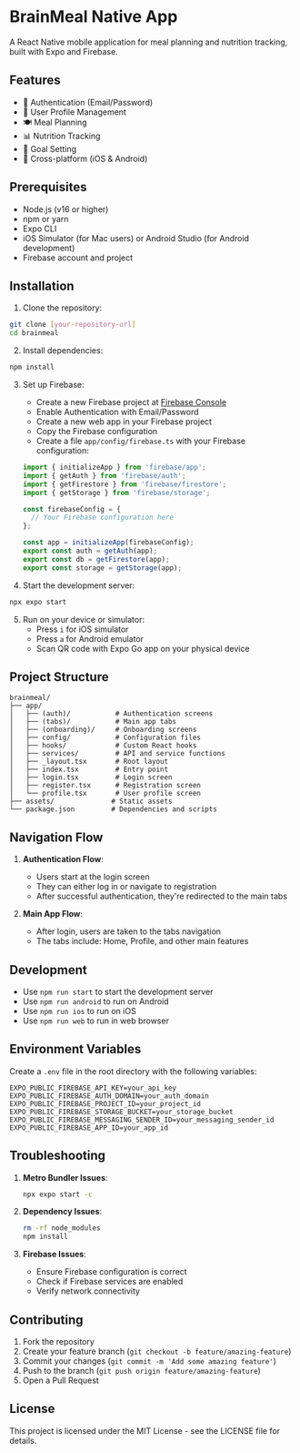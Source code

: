 # BrainMeal Native App

A React Native mobile application for meal planning and nutrition tracking, built with Expo and Firebase.

## Features

- 🔐 Authentication (Email/Password)
- 👤 User Profile Management
- 🍽️ Meal Planning
- 📊 Nutrition Tracking
- 🎯 Goal Setting
- 📱 Cross-platform (iOS & Android)

## Prerequisites

- Node.js (v16 or higher)
- npm or yarn
- Expo CLI
- iOS Simulator (for Mac users) or Android Studio (for Android development)
- Firebase account and project

## Installation

1. Clone the repository:
```bash
git clone [your-repository-url]
cd brainmeal
```

2. Install dependencies:
```bash
npm install
```

3. Set up Firebase:
   - Create a new Firebase project at [Firebase Console](https://console.firebase.google.com/)
   - Enable Authentication with Email/Password
   - Create a new web app in your Firebase project
   - Copy the Firebase configuration
   - Create a file `app/config/firebase.ts` with your Firebase configuration:
   ```typescript
   import { initializeApp } from 'firebase/app';
   import { getAuth } from 'firebase/auth';
   import { getFirestore } from 'firebase/firestore';
   import { getStorage } from 'firebase/storage';

   const firebaseConfig = {
     // Your Firebase configuration here
   };

   const app = initializeApp(firebaseConfig);
   export const auth = getAuth(app);
   export const db = getFirestore(app);
   export const storage = getStorage(app);
   ```

4. Start the development server:
```bash
npx expo start
```

5. Run on your device or simulator:
   - Press `i` for iOS simulator
   - Press `a` for Android emulator
   - Scan QR code with Expo Go app on your physical device

## Project Structure

```
brainmeal/
├── app/
│   ├── (auth)/           # Authentication screens
│   ├── (tabs)/           # Main app tabs
│   ├── (onboarding)/     # Onboarding screens
│   ├── config/           # Configuration files
│   ├── hooks/            # Custom React hooks
│   ├── services/         # API and service functions
│   ├── _layout.tsx       # Root layout
│   ├── index.tsx         # Entry point
│   ├── login.tsx         # Login screen
│   ├── register.tsx      # Registration screen
│   └── profile.tsx       # User profile screen
├── assets/              # Static assets
└── package.json         # Dependencies and scripts
```

## Navigation Flow

1. **Authentication Flow**:
   - Users start at the login screen
   - They can either log in or navigate to registration
   - After successful authentication, they're redirected to the main tabs

2. **Main App Flow**:
   - After login, users are taken to the tabs navigation
   - The tabs include: Home, Profile, and other main features

## Development

- Use `npm run start` to start the development server
- Use `npm run android` to run on Android
- Use `npm run ios` to run on iOS
- Use `npm run web` to run in web browser

## Environment Variables

Create a `.env` file in the root directory with the following variables:
```
EXPO_PUBLIC_FIREBASE_API_KEY=your_api_key
EXPO_PUBLIC_FIREBASE_AUTH_DOMAIN=your_auth_domain
EXPO_PUBLIC_FIREBASE_PROJECT_ID=your_project_id
EXPO_PUBLIC_FIREBASE_STORAGE_BUCKET=your_storage_bucket
EXPO_PUBLIC_FIREBASE_MESSAGING_SENDER_ID=your_messaging_sender_id
EXPO_PUBLIC_FIREBASE_APP_ID=your_app_id
```

## Troubleshooting

1. **Metro Bundler Issues**:
   ```bash
   npx expo start -c
   ```

2. **Dependency Issues**:
   ```bash
   rm -rf node_modules
   npm install
   ```

3. **Firebase Issues**:
   - Ensure Firebase configuration is correct
   - Check if Firebase services are enabled
   - Verify network connectivity

## Contributing

1. Fork the repository
2. Create your feature branch (`git checkout -b feature/amazing-feature`)
3. Commit your changes (`git commit -m 'Add some amazing feature'`)
4. Push to the branch (`git push origin feature/amazing-feature`)
5. Open a Pull Request

## License

This project is licensed under the MIT License - see the LICENSE file for details.
